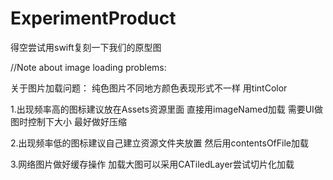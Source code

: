 # ExperimentProduct


得空尝试用swift复刻一下我们的原型图

//Note about image loading problems:

关于图片加载问题： 纯色图片不同地方颜色表现形式不一样 用tintColor

1.出现频率高的图标建议放在Assets资源里面 直接用imageNamed加载 需要UI做图时控制下大小 最好做好压缩

2.出现频率低的图标建议自己建立资源文件夹放置 然后用contentsOfFile加载

3.网络图片做好缓存操作 加载大图可以采用CATiledLayer尝试切片化加载


